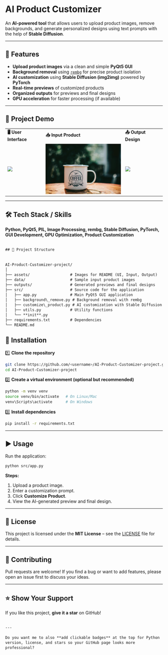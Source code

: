 

# AI Product Customizer

An **AI-powered tool** that allows users to upload product images, remove backgrounds, and generate personalized designs using text prompts with the help of **Stable Diffusion**.

---

## 📌 Features
- **Upload product images** via a clean and simple **PyQt5 GUI**
- **Background removal** using [`rembg`](https://github.com/danielgatis/rembg) for precise product isolation
- **AI customization** using **Stable Diffusion (img2img)** powered by **PyTorch**
- **Real-time previews** of customized products
- **Organized outputs** for previews and final designs
- **GPU acceleration** for faster processing (if available)

---
## 📸 Project Demo

<table>
<tr>
<td><b>🖥️ User Interface</b></td>
<td><b>📥 Input Product</b></td>
<td><b>📤 Output Design</b></td>
</tr>
<tr>
<td><img src="assets/ui.jpg" width="250"></td>
<td><img src="assets/input.jpg" width="250"></td>
<td><img src="assets/output.jpg" width="250"></td>
</tr>
</table>


---

## 🛠️ Tech Stack / Skills
**Python, PyQt5, PIL, Image Processing, rembg, Stable Diffusion, PyTorch, GUI Development, GPU Optimization, Product Customization**

```

## 📂 Project Structure


AI-Product-Customizer-project/
│
├── assets/                  # Images for README (UI, Input, Output)
├── data/                    # Sample input product images
├── outputs/                 # Generated previews and final designs
├── src/                     # Source code for the application
│   ├── app.py               # Main PyQt5 GUI application
│   ├── background\_remove.py # Background removal with rembg
│   ├── customize\_product.py # AI customization with Stable Diffusion
│   ├── utils.py             # Utility functions
│   └── **init**.py
├── requirements.txt         # Dependencies
└── README.md

```



## 🚀 Installation

1️⃣ **Clone the repository**
```bash
git clone https://github.com/<username>/AI-Product-Customizer-project.git
cd AI-Product-Customizer-project
````

2️⃣ **Create a virtual environment (optional but recommended)**

```bash
python -m venv venv
source venv/bin/activate   # On Linux/Mac
venv\Scripts\activate      # On Windows
```

3️⃣ **Install dependencies**

```bash
pip install -r requirements.txt
```

---

## ▶️ Usage

Run the application:

```bash
python src/app.py
```

**Steps:**

1. Upload a product image.
2. Enter a customization prompt.
3. Click **Customize Product**.
4. View the AI-generated preview and final design.

---

## 📜 License

This project is licensed under the **MIT License** – see the [LICENSE](LICENSE) file for details.

---

## 🤝 Contributing

Pull requests are welcome! If you find a bug or want to add features, please open an issue first to discuss your ideas.

---

## ⭐ Show Your Support

If you like this project, **give it a star** on GitHub!

```

---

Do you want me to also **add clickable badges** at the top for Python version, license, and stars so your GitHub page looks more professional?
```
